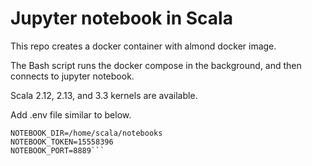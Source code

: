 # Jupyter notebook in Scala

This repo creates a docker container with almond docker image.

The Bash script runs the docker compose in the background, and then connects to jupyter notebook.

Scala 2.12, 2.13, and 3.3 kernels are available.

Add .env file similar to below.
```PROJECT_DIR=/home/scala
NOTEBOOK_DIR=/home/scala/notebooks
NOTEBOOK_TOKEN=15558396
NOTEBOOK_PORT=8889```
